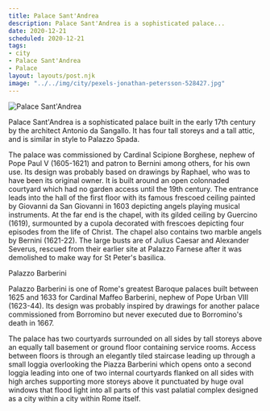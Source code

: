 ```yaml
---
title: Palace Sant'Andrea
description: Palace Sant'Andrea is a sophisticated palace...
date: 2020-12-21
scheduled: 2020-12-21
tags:
- city
- Palace Sant'Andrea
- Palace
layout: layouts/post.njk
image: "../../img/city/pexels-jonathan-petersson-528427.jpg"
---
```


![Palace Sant'Andrea](../../img/city/pexels-jonathan-petersson-528427.jpg)

Palace Sant'Andrea is a sophisticated palace built in the early 17th century by the architect Antonio da Sangallo. It has four tall storeys and a tall attic, and is similar in style to Palazzo Spada.

The palace was commissioned by Cardinal Scipione Borghese, nephew of Pope Paul V (1605-1621) and patron to Bernini among others, for his own use. Its design was probably based on drawings by Raphael, who was to have been its original owner. It is built around an open colonnaded courtyard which had no garden access until the 19th century. The entrance leads into the hall of the first floor with its famous frescoed ceiling painted by Giovanni da San Giovanni in 1603 depicting angels playing musical instruments. At the far end is the chapel, with its gilded ceiling by Guercino (1619), surmounted by a cupola decorated with frescoes depicting four episodes from the life of Christ. The chapel also contains two marble angels by Bernini (1621-22). The large busts are of Julius Caesar and Alexander Severus, rescued from their earlier site at Palazzo Farnese after it was demolished to make way for St Peter's basilica.

Palazzo Barberini

Palazzo Barberini is one of Rome's greatest Baroque palaces built between 1625 and 1633 for Cardinal Maffeo Barberini, nephew of Pope Urban VIII (1623-44). Its design was probably inspired by drawings for another palace commissioned from Borromino but never executed due to Borromino's death in 1667.

The palace has two courtyards surrounded on all sides by tall storeys above an equally tall basement or ground floor containing service rooms. Access between floors is through an elegantly tiled staircase leading up through a small loggia overlooking the Piazza Barberini which opens onto a second loggia leading into one of two internal courtyards flanked on all sides with high arches supporting more storeys above it punctuated by huge oval windows that flood light into all parts of this vast palatial complex designed as a city within a city within Rome itself.



